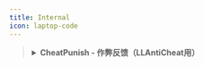 ```yaml
---
title: Internal
icon: laptop-code
---
```


> <details>
> <summary><b>CheatPunish  - 作弊反馈（LLAntiCheat用）</b></summary>
>
>## Internal::CheatPunish
>### 作弊反馈（LLAntiCheat用）
>|  形参   | 类型  |
>|  ----  | ----  |
>| PunishLevel | int |
>| PunishReason | int |
>| playerXuid | Player |
>| CheatCount | int |
>返回值类型：bool;
> - JavaScript
>```js
>/** 作弊反馈（LLAntiCheat用） 返回值类型：bool */
>const Internal_CheatPunish = ll.import("PFLP", "Internal::CheatPunish");
>let result = Internal_CheatPunish(PunishLevel,PunishReason,playerXuid,CheatCount);
>```
> - C++
>```C++
>// 作弊反馈（LLAntiCheat用） 返回值类型：bool
>auto Internal_CheatPunish = RemoteCall::importAs<bool(int const& PunishLevel,int const& PunishReason,Player& const& playerXuid,int const& CheatCount)>("PFLP", "Internal::CheatPunish");
>auto result = Internal_CheatPunish(PunishLevel,PunishReason,playerXuid,CheatCount);
>```
> - C#
>```C#
>// 作弊反馈（LLAntiCheat用） 返回值类型：bool
>var Internal_CheatPunish = RemoteCallAPI.ImportAs<bool,int,int,Player,int>("PFLP", "Internal::CheatPunish");
>var result = Internal_CheatPunish(PunishLevel,PunishReason,playerXuid,CheatCount);
>```
> - Visual Basic .NET
>```vb
>' 作弊反馈（LLAntiCheat用） 返回值类型：bool
>Dim Internal_CheatPunish = RemoteCallAPI.ImportAs(Of Boolean,Integer,Integer,IntPtr,Integer)("PFLP", "Internal::CheatPunish")
>Dim result = Internal_CheatPunish(PunishLevel,PunishReason,playerXuid,CheatCount)
>```
> - F#
>```F#
>// 作弊反馈（LLAntiCheat用） 返回值类型：bool
>let Internal_CheatPunish = RemoteCallAPI.ImportAs<bool,int,int,nativeint,int>("PFLP", "Internal::CheatPunish")
>(PunishLevel,PunishReason,playerXuid,CheatCount)
>	|>Internal_CheatPunish.Invoke
>	|>ignore
>```
>
> </details>

